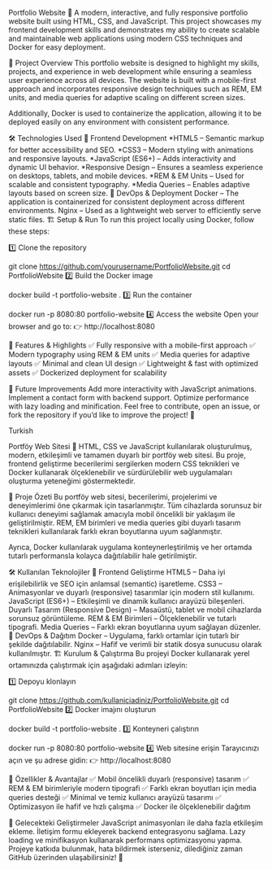 Portfolio Website
🚀 A modern, interactive, and fully responsive portfolio website built using HTML, CSS, and JavaScript. This project showcases my frontend development skills and demonstrates my ability to create scalable and maintainable web applications using modern CSS techniques and Docker for easy deployment.

📌 Project Overview
This portfolio website is designed to highlight my skills, projects, and experience in web development while ensuring a seamless user experience across all devices. The website is built with a mobile-first approach and incorporates responsive design techniques such as REM, EM units, and media queries for adaptive scaling on different screen sizes.

Additionally, Docker is used to containerize the application, allowing it to be deployed easily on any environment with consistent performance.

🛠️ Technologies Used
🔹 Frontend Development
*HTML5 – Semantic markup for better accessibility and SEO.
*CSS3 – Modern styling with animations and responsive layouts.
*JavaScript (ES6+) – Adds interactivity and dynamic UI behavior.
*Responsive Design – Ensures a seamless experience on desktops, tablets, and mobile devices.
*REM & EM Units – Used for scalable and consistent typography.
*Media Queries – Enables adaptive layouts based on screen size. 
🔹 DevOps & Deployment
Docker – The application is containerized for consistent deployment across different environments.
Nginx – Used as a lightweight web server to efficiently serve static files.
🏗️ Setup & Run
To run this project locally using Docker, follow these steps:

1️⃣ Clone the repository

git clone https://github.com/yourusername/PortfolioWebsite.git
cd PortfolioWebsite
2️⃣ Build the Docker image


docker build -t portfolio-website .
3️⃣ Run the container

docker run -p 8080:80 portfolio-website
4️⃣ Access the website
Open your browser and go to:
👉 http://localhost:8080

🎨 Features & Highlights
✅ Fully responsive with a mobile-first approach
✅ Modern typography using REM & EM units
✅ Media queries for adaptive layouts
✅ Minimal and clean UI design
✅ Lightweight & fast with optimized assets
✅ Dockerized deployment for scalability

🚀 Future Improvements
Add more interactivity with JavaScript animations.
Implement a contact form with backend support.
Optimize performance with lazy loading and minification.
Feel free to contribute, open an issue, or fork the repository if you’d like to improve the project! 🚀

Turkish

Portföy Web Sitesi
🚀 HTML, CSS ve JavaScript kullanılarak oluşturulmuş, modern, etkileşimli ve tamamen duyarlı bir portföy web sitesi. Bu proje, frontend geliştirme becerilerimi sergilerken modern CSS teknikleri ve Docker kullanarak ölçeklenebilir ve sürdürülebilir web uygulamaları oluşturma yeteneğimi göstermektedir.

📌 Proje Özeti
Bu portföy web sitesi, becerilerimi, projelerimi ve deneyimlerimi öne çıkarmak için tasarlanmıştır. Tüm cihazlarda sorunsuz bir kullanıcı deneyimi sağlamak amacıyla mobil öncelikli bir yaklaşım ile geliştirilmiştir. REM, EM birimleri ve media queries gibi duyarlı tasarım teknikleri kullanılarak farklı ekran boyutlarına uyum sağlanmıştır.

Ayrıca, Docker kullanılarak uygulama konteynerleştirilmiş ve her ortamda tutarlı performansla kolayca dağıtılabilir hale getirilmiştir.

🛠️ Kullanılan Teknolojiler
🔹 Frontend Geliştirme
HTML5 – Daha iyi erişilebilirlik ve SEO için anlamsal (semantic) işaretleme.
CSS3 – Animasyonlar ve duyarlı (responsive) tasarımlar için modern stil kullanımı.
JavaScript (ES6+) – Etkileşimli ve dinamik kullanıcı arayüzü bileşenleri.
Duyarlı Tasarım (Responsive Design) – Masaüstü, tablet ve mobil cihazlarda sorunsuz görüntüleme.
REM & EM Birimleri – Ölçeklenebilir ve tutarlı tipografi.
Media Queries – Farklı ekran boyutlarına uyum sağlayan düzenler.
🔹 DevOps & Dağıtım
Docker – Uygulama, farklı ortamlar için tutarlı bir şekilde dağıtılabilir.
Nginx – Hafif ve verimli bir statik dosya sunucusu olarak kullanılmıştır.
🏗️ Kurulum & Çalıştırma
Bu projeyi Docker kullanarak yerel ortamınızda çalıştırmak için aşağıdaki adımları izleyin:

1️⃣ Depoyu klonlayın


git clone https://github.com/kullaniciadiniz/PortfolioWebsite.git
cd PortfolioWebsite
2️⃣ Docker imajını oluşturun


docker build -t portfolio-website .
3️⃣ Konteyneri çalıştırın


docker run -p 8080:80 portfolio-website
4️⃣ Web sitesine erişin
Tarayıcınızı açın ve şu adrese gidin:
👉 http://localhost:8080

🎨 Özellikler & Avantajlar
✅ Mobil öncelikli duyarlı (responsive) tasarım
✅ REM & EM birimleriyle modern tipografi
✅ Farklı ekran boyutları için media queries desteği
✅ Minimal ve temiz kullanıcı arayüzü tasarımı
✅ Optimizasyon ile hafif ve hızlı çalışma
✅ Docker ile ölçeklenebilir dağıtım

🚀 Gelecekteki Geliştirmeler
JavaScript animasyonları ile daha fazla etkileşim ekleme.
İletişim formu ekleyerek backend entegrasyonu sağlama.
Lazy loading ve minifikasyon kullanarak performans optimizasyonu yapma.
Projeye katkıda bulunmak, hata bildirmek isterseniz, dilediğiniz zaman GitHub üzerinden ulaşabilirsiniz! 🚀




